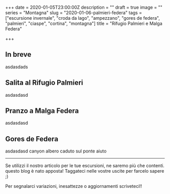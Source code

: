 +++
date = 2020-01-05T23:00:00Z
description = ""
draft = true
image = ""
series = "Montagna"
slug = "2020-01-06-palmieri-federa"
tags = ["escursione invernale", "croda da lago", "ampezzano", "gores de federa", "palmieri", "ciaspe", "cortina", "montagna"]
title = "Rifugio Palmieri e Malga Federa"

+++
## In breve

asdasdads

## Salita al Rifugio Palmieri

asdasdasd

## Pranzo a Malga Federa

asdasdasd

## Gores de Federa

asdasdasd canyon albero caduto sul ponte aiuto 

***

Se utilizzi il nostro articolo per le tue escursioni, ne saremo più che contenti. questo blog è nato apposta! Taggateci nelle vostre uscite per farcelo sapere ;)

Per segnalarci variazioni, inesattezze o aggiornamenti scriveteci!!